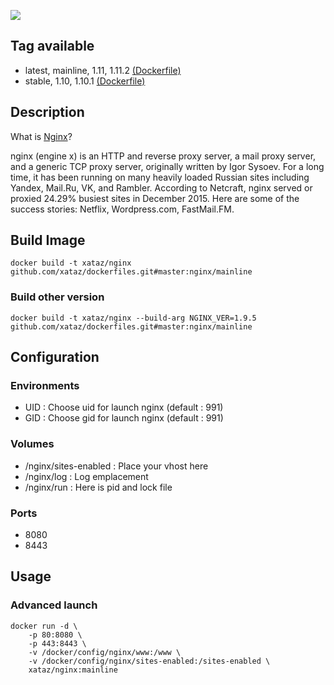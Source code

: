 ![](http://nginx.org/nginx.png)

## Tag available
* latest, mainline, 1.11, 1.11.2 [(Dockerfile)](https://github.com/xataz/dockerfiles/blob/master/nginx/mainline/Dockerfile)
* stable, 1.10, 1.10.1  [(Dockerfile)](https://github.com/xataz/dockerfiles/blob/master/nginx/stable/Dockerfile)

## Description
What is [Nginx](http://nginx.org)?

nginx (engine x) is an HTTP and reverse proxy server, a mail proxy server, and a generic TCP proxy server, originally written by Igor Sysoev. For a long time, it has been running on many heavily loaded Russian sites including Yandex, Mail.Ru, VK, and Rambler. According to Netcraft, nginx served or proxied 24.29% busiest sites in December 2015. Here are some of the success stories: Netflix, Wordpress.com, FastMail.FM.

## Build Image

```shell
docker build -t xataz/nginx github.com/xataz/dockerfiles.git#master:nginx/mainline
```
### Build other version
```shell
docker build -t xataz/nginx --build-arg NGINX_VER=1.9.5 github.com/xataz/dockerfiles.git#master:nginx/mainline
```

## Configuration
### Environments
* UID : Choose uid for launch nginx (default : 991)
* GID : Choose gid for launch nginx (default : 991)

### Volumes
* /nginx/sites-enabled : Place your vhost here
* /nginx/log : Log emplacement
* /nginx/run : Here is pid and lock file

### Ports
* 8080
* 8443

## Usage
### Advanced launch
```shell
docker run -d \
	-p 80:8080 \
	-p 443:8443 \
	-v /docker/config/nginx/www:/www \
	-v /docker/config/nginx/sites-enabled:/sites-enabled \
	xataz/nginx:mainline
```

